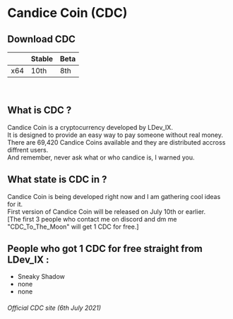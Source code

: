# Candice Coin (CDC) <br>

## Download CDC <br>

|     | Stable | Beta |
|-----|--------|------|
| x64 | 10th   | 8th  |
<br>

## What is CDC ? <br>
Candice Coin is a cryptocurrency developed by LDev_IX. <br>
It is designed to provide an easy way to pay someone without real money. <br>
There are 69,420 Candice Coins available and they are distributed accross diffrent users. <br>
And remember, never ask what or who candice is, I warned you. <br>

## What state is CDC in ? <br>
Candice Coin is being developed right now and I am gathering cool ideas for it. <br>
First version of Candice Coin will be released on July 10th or earlier. <br>
[The first 3 people who contact me on discord and dm me "CDC_To_The_Moon" will get 1 CDC for free.] <br>

## People who got 1 CDC for free straight from LDev_IX : <br>
- Sneaky Shadow <br>
- none <br>
- none <br>

###### Official CDC site (6th July 2021) <br>
